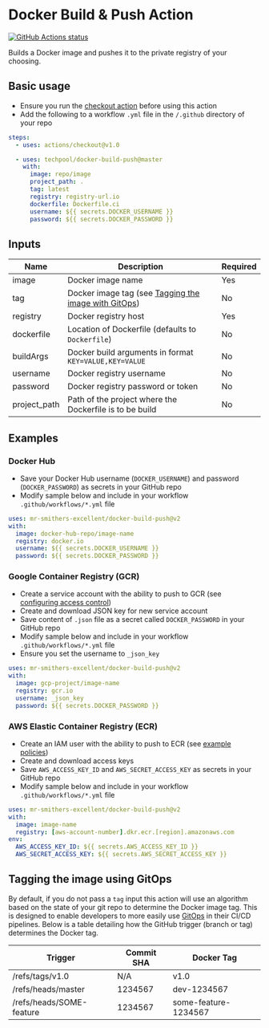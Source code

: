 # Docker Build & Push Action
<p><a href="https://github.com/mr-smithers-excellent/docker-build-push"><img alt="GitHub Actions status" src="https://github.com/mr-smithers-excellent/docker-build-push/workflows/Tests/badge.svg"></a></p>

Builds a Docker image and pushes it to the private registry of your choosing.

## Basic usage

* Ensure you run the [checkout action](https://github.com/actions/checkout) before using this action
* Add the following to a workflow `.yml` file in the `/.github` directory of your repo
```yaml
steps:
  - uses: actions/checkout@v1.0

  - uses: techpool/docker-build-push@master
    with:
      image: repo/image
      project_path: .
      tag: latest
      registry: registry-url.io
      dockerfile: Dockerfile.ci
      username: ${{ secrets.DOCKER_USERNAME }}
      password: ${{ secrets.DOCKER_PASSWORD }}
```

## Inputs

| Name           | Description                                                                             | Required |
|----------------|-----------------------------------------------------------------------------------------|----------|
| image          | Docker image name                                                                       | Yes      |
| tag            | Docker image tag (see [Tagging the image with GitOps](#tagging-the-image-using-gitops)) | No       |
| registry       | Docker registry host                                                                    | Yes      |
| dockerfile     | Location of Dockerfile (defaults to `Dockerfile`)                                       | No       |
| buildArgs      | Docker build arguments in format `KEY=VALUE,KEY=VALUE`                                  | No       |
| username       | Docker registry username                                                                | No       |
| password       | Docker registry password or token                                                       | No       |
| project_path   | Path of the project where the Dockerfile is to be build                                 | No       |

## Examples

### Docker Hub

* Save your Docker Hub username (`DOCKER_USERNAME`) and password (`DOCKER_PASSWORD`) as secrets in your GitHub repo
* Modify sample below and include in your workflow `.github/workflows/*.yml` file 

```yaml
uses: mr-smithers-excellent/docker-build-push@v2
with:
  image: docker-hub-repo/image-name
  registry: docker.io
  username: ${{ secrets.DOCKER_USERNAME }}
  password: ${{ secrets.DOCKER_PASSWORD }}
```

### Google Container Registry (GCR)

* Create a service account with the ability to push to GCR (see [configuring access control](https://cloud.google.com/container-registry/docs/access-control))
* Create and download JSON key for new service account
* Save content of `.json` file as a secret called `DOCKER_PASSWORD` in your GitHub repo
* Modify sample below and include in your workflow `.github/workflows/*.yml` file 
* Ensure you set the username to `_json_key`

```yaml
uses: mr-smithers-excellent/docker-build-push@v2
with:
  image: gcp-project/image-name
  registry: gcr.io
  username: _json_key 
  password: ${{ secrets.DOCKER_PASSWORD }} 
```

### AWS Elastic Container Registry (ECR)

* Create an IAM user with the ability to push to ECR (see [example policies](https://docs.aws.amazon.com/AmazonECR/latest/userguide/ecr_managed_policies.html))
* Create and download access keys
* Save `AWS_ACCESS_KEY_ID` and `AWS_SECRET_ACCESS_KEY` as secrets in your GitHub repo
* Modify sample below and include in your workflow `.github/workflows/*.yml` file

```yaml
uses: mr-smithers-excellent/docker-build-push@v2
with:
  image: image-name
  registry: [aws-account-number].dkr.ecr.[region].amazonaws.com
env:
  AWS_ACCESS_KEY_ID: ${{ secrets.AWS_ACCESS_KEY_ID }}
  AWS_SECRET_ACCESS_KEY: ${{ secrets.AWS_SECRET_ACCESS_KEY }}
```

## Tagging the image using GitOps

By default, if you do not pass a `tag` input this action will use an algorithm based on the state of your git repo to determine the Docker image tag. This is designed to enable developers to more easily use [GitOps](https://www.weave.works/technologies/gitops/) in their CI/CD pipelines. Below is a table detailing how the GitHub trigger (branch or tag) determines the Docker tag.

| Trigger                  | Commit SHA | Docker Tag           |
|--------------------------|------------|----------------------|
| /refs/tags/v1.0          | N/A        | v1.0                 |
| /refs/heads/master       | 1234567    | dev-1234567          |
| /refs/heads/SOME-feature | 1234567    | some-feature-1234567 | 
